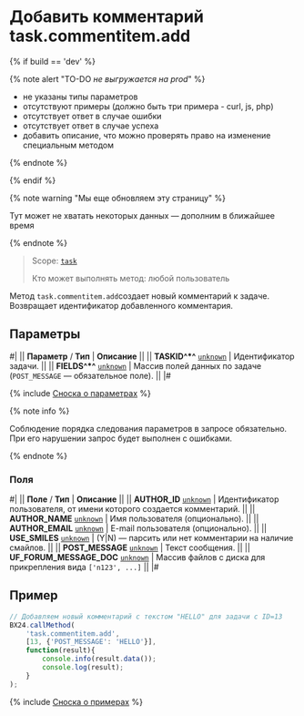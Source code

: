 # Добавить комментарий task.commentitem.add

{% if build == 'dev' %}

{% note alert "TO-DO _не выгружается на prod_" %}

- не указаны типы параметров
- отсутствуют примеры (должно быть три примера - curl, js, php)
- отсутствует ответ в случае ошибки
- отсутствует ответ в случае успеха
- добавить описание, что можно проверять право на изменение специальным методом

{% endnote %}

{% endif %}

{% note warning "Мы еще обновляем эту страницу" %}

Тут может не хватать некоторых данных — дополним в ближайшее время

{% endnote %}

> Scope: [`task`](../../scopes/permissions.md)
>
> Кто может выполнять метод: любой пользователь

Метод `task.commentitem.add`создает новый комментарий к задаче. Возвращает идентификатор добавленного комментария.

## Параметры

#|
|| **Параметр** / **Тип** | **Описание** ||
|| **TASKID^*^**
[`unknown`](../../data-types.md) | Идентификатор задачи. ||
|| **FIELDS^*^**
[`unknown`](../../data-types.md) | Массив полей данных по задаче (`POST_MESSAGE` — обязательное поле). ||
|#

{% include [Сноска о параметрах](../../../_includes/required.md) %}

{% note info %}

Соблюдение порядка следования параметров в запросе обязательно. При его нарушении запрос будет выполнен с ошибками.

{% endnote %}

### Поля

#|
|| **Поле** / **Тип** | **Описание** ||
|| **AUTHOR_ID**
[`unknown`](../../data-types.md) | Идентификатор пользователя, от имени которого создается комментарий. ||
|| **AUTHOR_NAME**
[`unknown`](../../data-types.md) | Имя пользователя (опционально). ||
|| **AUTHOR_EMAIL**
[`unknown`](../../data-types.md) | E-mail пользователя (опционально). ||
|| **USE_SMILES**
[`unknown`](../../data-types.md) | (Y\|N) — парсить или нет комментарии на наличие смайлов. ||
|| **POST_MESSAGE**
[`unknown`](../../data-types.md) | Текст сообщения. ||
|| **UF_FORUM_MESSAGE_DOC**
[`unknown`](../../data-types.md) | Массив файлов с диска для прикрепления вида `['n123', ...]` ||
|#

## Пример

```js
// Добавляем новый комментарий с текстом "HELLO" для задачи с ID=13
BX24.callMethod(
    'task.commentitem.add',
    [13, {'POST_MESSAGE': 'HELLO'}],
    function(result){
        console.info(result.data());
        console.log(result);
    }
);
```
{% include [Сноска о примерах](../../../_includes/examples.md) %}